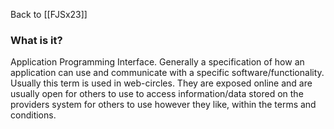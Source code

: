 Back to [[FJSx23]]
### What is it?
Application Programming Interface. Generally a specification of how an application can use and communicate with a specific software/functionality. Usually this term is used in web-circles. They are exposed online and are usually open for others to use to access information/data stored on the providers system for others to use however they like, within the terms and conditions.